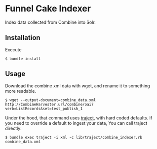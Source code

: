 # Funnel Cake Indexer

Index data collected from Combine into Solr.

## Installation

Execute

    $ bundle install

## Usage

Download the combine xml data with wget, and rename it to something more readable.

    $ wget --output-document=combine_data.xml http://CombineHarvester.url/combine/oai?verb=ListRecords&set=test_publish_1

Under the hood, that command uses [traject](https://github.com/traject/traject), with hard coded defaults. If you need to override a default to ingest your data, You can call traject directly:

    $ bundle exec traject -i xml -c lib/traject/combine_indexer.rb combine_data.xml
